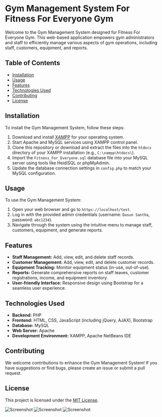 # Gym Management System For Fitness For Everyone Gym

Welcome to the Gym Management System designed for Fitness For Everyone Gym. This web-based application empowers gym administrators and staff to efficiently manage various aspects of gym operations, including staff, customers, equipment, and reports.

## Table of Contents

- [Installation](#installation)
- [Usage](#usage)
- [Features](#features)
- [Technologies Used](#technologies-used)
- [Contributing](#contributing)
- [License](#license)

## Installation

To install the Gym Management System, follow these steps:

1. Download and install [XAMPP](https://www.apachefriends.org/download.html) for your operating system.
2. Start Apache and MySQL services using XAMPP control panel.
3. Clone this repository or download and extract the files into the `htdocs` directory of your XAMPP installation (e.g., `C:\xampp\htdocs\`).
4. Import the `Fitness_For_Everyone.sql` database file into your MySQL server using tools like HeidiSQL or phpMyAdmin.
5. Update the database connection settings in `config.php` to match your MySQL configuration.

## Usage

To use the Gym Management System:

1. Open your web browser and go to `https://localhost/test`.
2. Log in with the provided admin credentials (username: `Dasun Santha`, password: `abc1234`).
3. Navigate through the system using the intuitive menu to manage staff, customers, equipment, and generate reports.

## Features

- **Staff Management:** Add, view, edit, and delete staff records.
- **Customer Management:** Add, view, edit, and delete customer records.
- **Equipment Tracking:** Monitor equipment status (in-use, out-of-use).
- **Reports:** Generate comprehensive reports on staff leaves, customer registrations, income, and equipment inventory.
- **User-friendly Interface:** Responsive design using Bootstrap for a seamless user experience.

## Technologies Used

- **Backend:** PHP
- **Frontend:** HTML, CSS, JavaScript (including jQuery, AJAX), Bootstrap
- **Database:** MySQL
- **Web Server:** Apache
- **Development Environment:** XAMPP, Apache NetBeans IDE

## Contributing

We welcome contributions to enhance the Gym Management System! If you have suggestions or find bugs, please create an issue or submit a pull request.

## License

This project is licensed under the [MIT License](LICENSE).

![Screenshot](https://github.com/NGFXavier/gym_management_system/assets/44164300/df966b4f-5275-466b-8ec5-7626940dff69)
![Screenshot](https://github.com/NGFXavier/gym_management_system/assets/44164300/1b8de0a6-b42b-46b9-8f45-f787a0ff6b4a)
![Screenshot](https://github.com/NGFXavier/gym_management_system/assets/44164300/8f414c5a-d68f-426e-b55f-a45334d40aa1)
